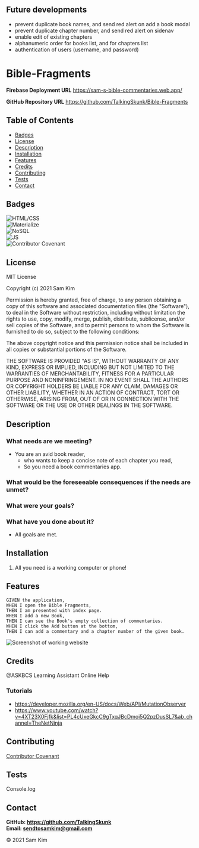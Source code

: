 ## Future developments
* prevent duplicate book names, and send red alert on add a book modal
* prevent duplicate chapter number, and send red alert on sidenav
* enable edit of existing chapters
* alphanumeric order for books list, and for chapters list
* authentication of users (username, and password)

# Bible-Fragments

**Firebase Deployment URL**
https://sam-s-bible-commentaries.web.app/

**GitHub Repository URL**
https://github.com/TalkingSkunk/Bible-Fragments



## Table of Contents

* [Badges](#badges)
* [License](#license)
* [Description](#description)
* [Installation](#installation)
* [Features](#features)
* [Credits](#credits)
* [Contributing](#contributing)
* [Tests](#tests)
* [Contact](#contact)



## Badges

![HTML/CSS](https://img.shields.io/badge/HTML%2FCSS-100%25-blue)  
![Materialize](https://img.shields.io/badge/MaterializeCSS-Enigma-orange)  
![NoSQL](https://img.shields.io/badge/FireStore-Spearhead-red)  
![JS](https://img.shields.io/badge/JavaScript-Strife-darkgreen)  
![Contributor Covenant](https://img.shields.io/badge/Contributor%20Covenant-v2.0%20adopted-ff69b4.svg)  



## License

MIT License

Copyright (c) 2021 Sam Kim

Permission is hereby granted, free of charge, to any person obtaining a copy
of this software and associated documentation files (the "Software"), to deal
in the Software without restriction, including without limitation the rights
to use, copy, modify, merge, publish, distribute, sublicense, and/or sell
copies of the Software, and to permit persons to whom the Software is
furnished to do so, subject to the following conditions:

The above copyright notice and this permission notice shall be included in all
copies or substantial portions of the Software.

THE SOFTWARE IS PROVIDED "AS IS", WITHOUT WARRANTY OF ANY KIND, EXPRESS OR
IMPLIED, INCLUDING BUT NOT LIMITED TO THE WARRANTIES OF MERCHANTABILITY,
FITNESS FOR A PARTICULAR PURPOSE AND NONINFRINGEMENT. IN NO EVENT SHALL THE
AUTHORS OR COPYRIGHT HOLDERS BE LIABLE FOR ANY CLAIM, DAMAGES OR OTHER
LIABILITY, WHETHER IN AN ACTION OF CONTRACT, TORT OR OTHERWISE, ARISING FROM,
OUT OF OR IN CONNECTION WITH THE SOFTWARE OR THE USE OR OTHER DEALINGS IN THE
SOFTWARE.



## Description

### What needs are we meeting?
* You are an avid book reader,
    * who wants to keep a concise note of each chapter you read,
    * So you need a book commentaries app.


### What would be the foreseeable consequences if the needs are unmet?


### What were your goals?


### What have you done about it?
* All goals are met.



## Installation

1. All you need is a working computer or phone!



## Features

```
GIVEN the application,
WHEN I open the Bible Fragments,
THEN I am presented with index page.
WHEN I add a new Book,
THEN I can see the Book's empty collection of commentaries.
WHEN I click the Add button at the bottom,
THEN I can add a commentary and a chapter number of the given book.
```

![Screenshot of working website](./hw11.png)



## Credits

@ASKBCS Learning Assistant Online Help  

### Tutorials
* https://developer.mozilla.org/en-US/docs/Web/API/MutationObserver
* https://www.youtube.com/watch?v=4XT23X0Fjfk&list=PL4cUxeGkcC9gTxqJBcDmoi5Q2pzDusSL7&ab_channel=TheNetNinja



## Contributing

[Contributor Covenant](https://www.contributor-covenant.org/version/2/0/code_of_conduct/code_of_conduct.md)



## Tests

Console.log



## Contact

**GitHub: https://github.com/TalkingSkunk**  
**Email: sendtosamkim@gmail.com**



&copy; 2021 Sam Kim
